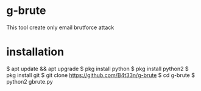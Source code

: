 # g-brute
This tool create only email brutforce attack


# installation

$ apt update && apt upgrade
$ pkg install python 
$ pkg install python2 
$ pkg install git 
$ git clone https://github.com/B4t33n/g-brute 
$ cd g-brute 
$ python2 gbrute.py 

